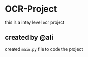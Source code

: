 # OCR-Project
this is a intey level ocr project

## created by @ali

created `main.py` file to code the project